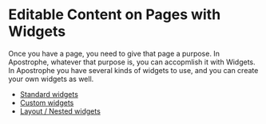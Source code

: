 # Editable Content on Pages with Widgets

Once you have a page, you need to give that page a purpose. In Apostrophe, whatever that purpose is, you can accopmlish it with Widgets. In Apostrophe you have several kinds of widgets to use, and you can create your own widgets as well.

* [Standard widgets](/tutorials/core-concepts/editable-content-on-pages/standard-widgets.md)
* [Custom widgets](/tutorials/core-concepts/editable-content-on-pages/custom-widgets.md)
* [Layout / Nested widgets](/tutorials/core-concepts/editable-content-on-pages/layout-widgets.md)